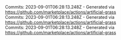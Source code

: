 Commits: 2023-09-01T06:28:13.248Z - Generated via https://github.com/marketplace/actions/artificial-grass
<br>
Commits: 2023-09-01T06:28:13.248Z - Generated via https://github.com/marketplace/actions/artificial-grass
<br>
Commits: 2023-09-01T06:28:13.248Z - Generated via https://github.com/marketplace/actions/artificial-grass
<br>
